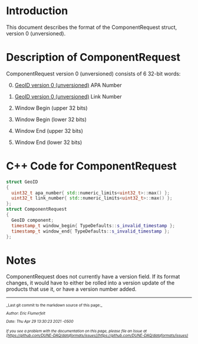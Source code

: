 # Introduction

This document describes the format of the ComponentRequest struct, version 0 (unversioned).

# Description of ComponentRequest

ComponentRequest version 0 (unversioned) consists of 6 32-bit words:



0. [GeoID version 0 (unversioned)](GeoIDV0.md) APA Number


1. [GeoID version 0 (unversioned)](GeoIDV0.md) Link Number


2. Window Begin (upper 32 bits)


3. Window Begin (lower 32 bits)


4. Window End (upper 32 bits)


5. Window End (lower 32 bits)

# C++ Code for ComponentRequest

```CPP
struct GeoID
{
  uint32_t apa_number{ std::numeric_limits<uint32_t>::max() };
  uint32_t link_number{ std::numeric_limits<uint32_t>::max() };
};
struct ComponentRequest
{
  GeoID component;
  timestamp_t window_begin{ TypeDefaults::s_invalid_timestamp };
  timestamp_t window_end{ TypeDefaults::s_invalid_timestamp };
};
```

# Notes

ComponentRequest does not currently have a version field. If its format changes, it would have to either be rolled into a version update of the products that use it, or have a version number added.

-----

<font size="1">
_Last git commit to the markdown source of this page:_


_Author: Eric Flumerfelt_

_Date: Thu Apr 29 13:30:23 2021 -0500_

_If you see a problem with the documentation on this page, please file an Issue at [https://github.com/DUNE-DAQ/dataformats/issues](https://github.com/DUNE-DAQ/dataformats/issues)_
</font>
